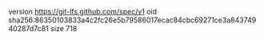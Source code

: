 version https://git-lfs.github.com/spec/v1
oid sha256:86350103833a4c2fc26e5b79586017ecac84cbc69271ce3a84374940287d7c81
size 718
